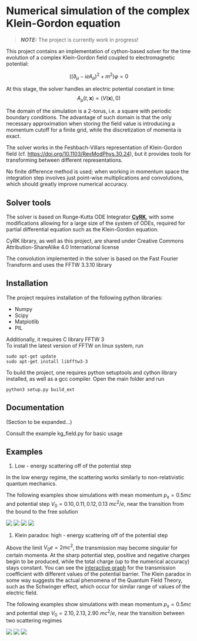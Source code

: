 # Numerical simulation of the complex Klein-Gordon equation

> **_NOTE:_**  The project is currently work in progress!

This project contains an implementation of cython-based
solver for the time evolution of a complex Klein-Gordon field coupled to electromagnetic potential:

$$ \left( (\partial_\mu - ieA_\mu)^2 +m^2 \right) \varphi = 0 $$

At this stage, the solver handles an electric potential constant in time:
$$A_\mu (t,\mathbf{x}) = (V(\mathbf{x}),0)$$

The domain of the simulation is a 2-torus, i.e. a square with periodic boundary conditions. The advantage of such domain is that the only necessary approximation when storing the field value is introducing a momentum cutoff for a finite grid, while the discretization of momenta is exact.

The solver works in the Feshbach-Villars representation of Klein-Gordon field (cf. https://doi.org/10.1103/RevModPhys.30.24), but it provides tools for transforming between different representations.

No finite difference method is used; when working in momentum space the integration step involves just point-wise multiplications and convolutions, which should greatly improve numerical accuracy.

## Solver tools

The solver is based on Runge-Kutta ODE Integrator [**CyRK**](https://github.com/jrenaud90/CyRK), with some modifications allowing for a large size of the system of ODEs, required for partial differential equation such as the Klein-Gordon equation.

CyRK library, as well as this project, are shared under Creative Commons Attribution-ShareAlike 4.0 International license

The convolution implemented in the solver is based on the Fast Fourier Transform and uses the FFTW 3.3.10 library

## Installation

The project requires installation of the following python libraries:

- Numpy
- Scipy
- Matplotlib
- PIL

Additionally, it requires C library FFTW 3 \
To install the latest version of FFTW on linux system, run
```
sudo apt-get update
sudo apt-get install libfftw3-3 
```
To build the project, one requires
python setuptools and cython library installed, as well
as a gcc compiler.
Open the main folder and run
```
python3 setup.py build_ext
```

## Documentation

(Section to be expanded...)

Consult the example kg_field.py for basic usage

## Examples

1. Low - energy scattering off of the potential step

In the low energy regime, the scattering works similarly to non-relativistic quantum mechanics.

The following examples show simulations with mean momentum  $p_x = 0.5 mc$
and potential step $V_0 = 0.10,0.11,0.12,0.13 \ mc^2/e$,
near the transition from the bound to the free solution

 ![](./gifs/anim_pot0.10_mom0.25_d.gif)
 ![](./gifs/anim_pot0.11_mom0.25_d.gif)
 ![](./gifs/anim_pot0.12_mom0.25_d.gif)
 ![](./gifs/anim_pot0.13_mom0.25_d.gif)

1. Klein paradox: high - energy scattering off of the potential step

Above the limit $V_0 e = 2mc^2$, the transmission may become singular for certain momenta. At the sharp potential step, positive and negative charges begin to be produced, while the total charge (up to the numerical accuracy) stays constant.
You can see the [interactive graph](https://www.desmos.com/calculator/w4ljbuavg9) for the transmission coefficient with different values of the potential barrier.
The Klein paradox in some way suggests the actual phenomena of the Quantum Field Theory, such as the Schwinger effect, which occur for similar range of values of the electric field.

The following examples show simulations with mean momentum  $p_x = 0.5 mc$
and potential step $V_0 = 2.10,2.13,2.90 \ mc^2/e$,
near the transition between two scattering regimes

 ![](./gifs/anim_pot2.10_mom0.25_d.gif)
 ![](./gifs/anim_pot2.13_mom0.25_d.gif)
 ![](./gifs/anim_pot2.90_mom0.25_d.gif)
